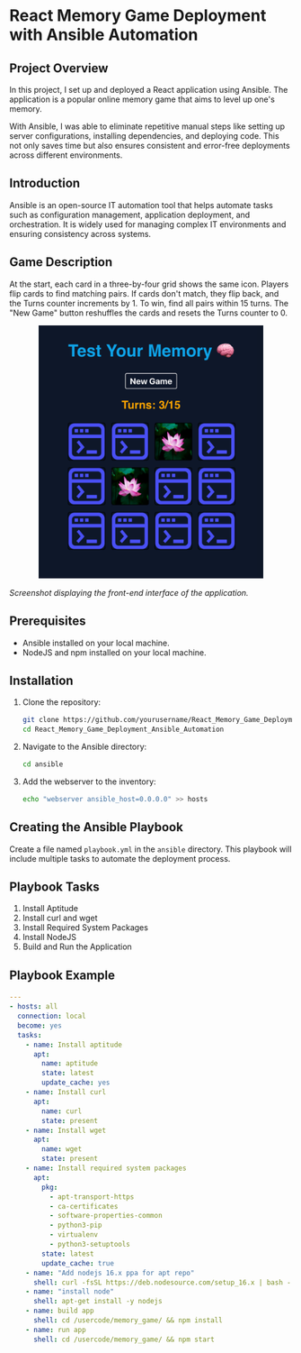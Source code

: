 # React Memory Game Deployment with Ansible Automation

## Project Overview

In this project, I set up and deployed a React application using Ansible. The application is a popular online memory game that aims to level up one's memory.

With Ansible, I was able to eliminate repetitive manual steps like setting up server configurations, installing dependencies, and deploying code. This not only saves time but also ensures consistent and error-free deployments across different environments.

## Introduction

Ansible is an open-source IT automation tool that helps automate tasks such as configuration management, application deployment, and orchestration. It is widely used for managing complex IT environments and ensuring consistency across systems.

## Game Description

At the start, each card in a three-by-four grid shows the same icon. Players flip cards to find matching pairs. If cards don't match, they flip back, and the Turns counter increments by 1. To win, find all pairs within 15 turns. The "New Game" button reshuffles the cards and resets the Turns counter to 0.


<p align="center">
  <img src="GamePicture.png" alt="Front End" style="width:400px;">
</p>

*Screenshot displaying the front-end interface of the application.*

## Prerequisites

- Ansible installed on your local machine.
- NodeJS and npm installed on your local machine.

## Installation

1. Clone the repository:
    ```bash
    git clone https://github.com/yourusername/React_Memory_Game_Deployment_Ansible_Automation.git
    cd React_Memory_Game_Deployment_Ansible_Automation
    ```

2. Navigate to the Ansible directory:
    ```bash
    cd ansible
    ```

3. Add the webserver to the inventory:
    ```bash
    echo "webserver ansible_host=0.0.0.0" >> hosts
    ```

## Creating the Ansible Playbook

Create a file named `playbook.yml` in the `ansible` directory. This playbook will include multiple tasks to automate the deployment process.

## Playbook Tasks

1. Install Aptitude
2. Install curl and wget
3. Install Required System Packages
4. Install NodeJS
5. Build and Run the Application

## Playbook Example

```yaml
---
- hosts: all
  connection: local
  become: yes
  tasks:
    - name: Install aptitude
      apt:
        name: aptitude
        state: latest
        update_cache: yes
    - name: Install curl
      apt:
        name: curl
        state: present
    - name: Install wget
      apt:
        name: wget
        state: present
    - name: Install required system packages
      apt:
        pkg:
          - apt-transport-https
          - ca-certificates
          - software-properties-common
          - python3-pip
          - virtualenv
          - python3-setuptools
        state: latest
        update_cache: true
    - name: "Add nodejs 16.x ppa for apt repo"
      shell: curl -fsSL https://deb.nodesource.com/setup_16.x | bash -
    - name: "install node"
      shell: apt-get install -y nodejs
    - name: build app
      shell: cd /usercode/memory_game/ && npm install
    - name: run app
      shell: cd /usercode/memory_game/ && npm start

